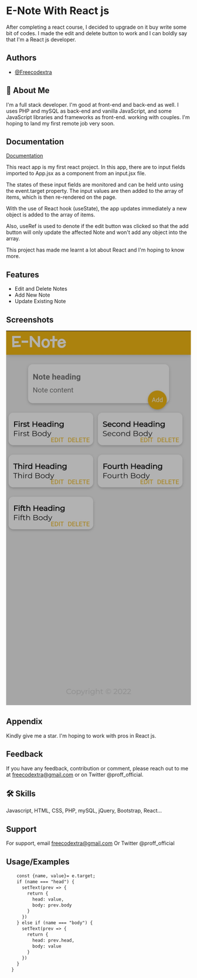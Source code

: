 
# E-Note With React js

After completing a react course, I decided to upgrade on it buy write some bit of codes. I made the edit and delete button to work and I can boldly say that I'm a React js developer.

## Authors

- [@Freecodextra](https://github.com/Freecodextra)


## 🚀 About Me
I'm a full stack developer. I'm good at front-end and back-end as well. I uses PHP and mySQL as back-end and vanilla JavaScript, and some JavaScript libraries and frameworks as front-end. working with couples. I'm hoping to land my first remote job very soon.
## Documentation

[Documentation](https://##Documentation)

This react app is my first react project. In this app, there are to input fields imported to App.jsx as a component from an input.jsx file.

The states of these input fields are monitored and can be held unto using the event.target property.
The input values are then added to the array of items, which is then re-rendered on the page.

With the use of React hook (useState), the app updates immediately a new object is added to the array of items.

Also, useRef is used to denote if the edit button was clicked so that the add button will only update the affected Note and won't add any object into the array.

This project has made me learnt a lot about React and I'm hoping to know more.

## Features

- Edit and Delete Notes
- Add New Note
- Update Existing Note

## Screenshots

![App Screenshot](./screenshot.jpg)


## Appendix
Kindly give me a star. I'm hoping to work with pros in React js.


## Feedback

If you have any feedback, contribution or comment, please reach out to me at freecodextra@gmail.com or on Twitter @proff_official.


## 🛠 Skills
Javascript, HTML, CSS, PHP, mySQL, jQuery, Bootstrap, React...


## Support

For support, email
freecodextra@gmail.com
Or Twitter
@proff_official


## Usage/Examples

```function handleChange(e) {
    const {name, value}= e.target;
    if (name === "head") {
      setText(prev => {
        return {
          head: value,
          body: prev.body
        }
      })
    } else if (name === "body") {
      setText(prev => {
        return {
          head: prev.head,
          body: value
        }
      })
    }
  }